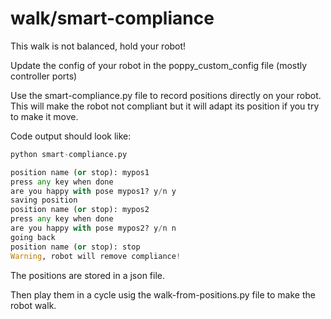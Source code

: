 # walk/smart-compliance
This walk is not balanced, hold your robot!

Update the config of your robot in the poppy_custom_config file (mostly controller ports)

Use the smart-compliance.py file to record positions directly on your robot.
This will make the robot not compliant but it will adapt its position if you try to make it move.

Code output should look like:
```python
python smart-compliance.py 

position name (or stop): mypos1
press any key when done
are you happy with pose mypos1? y/n y
saving position
position name (or stop): mypos2
press any key when done
are you happy with pose mypos2? y/n n
going back
position name (or stop): stop
Warning, robot will remove compliance!
 ```

The positions are stored in a json file.

Then play them in a cycle usig the walk-from-positions.py file to make the robot walk.

